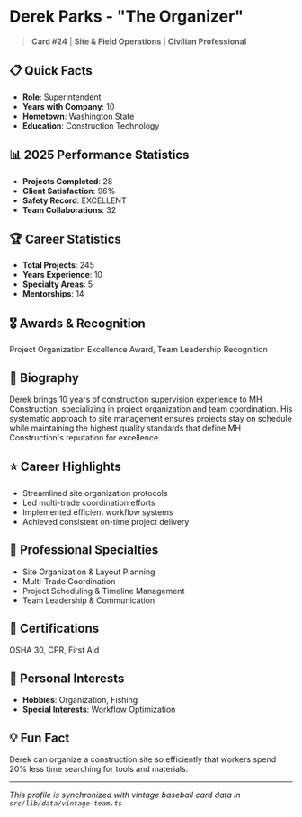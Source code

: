 # Derek Parks - "The Organizer"

> **Card #24** | **Site & Field Operations** | **Civilian Professional**

## 📋 Quick Facts

- **Role**: Superintendent
- **Years with Company**: 10
- **Hometown**: Washington State
- **Education**: Construction Technology

## 📊 2025 Performance Statistics

- **Projects Completed**: 28
- **Client Satisfaction**: 96%
- **Safety Record**: EXCELLENT
- **Team Collaborations**: 32

## 🏆 Career Statistics

- **Total Projects**: 245
- **Years Experience**: 10
- **Specialty Areas**: 5
- **Mentorships**: 14

## 🎖️ Awards & Recognition

Project Organization Excellence Award, Team Leadership Recognition

## 👤 Biography

Derek brings 10 years of construction supervision experience to MH Construction,
specializing in project organization and team coordination. His systematic approach
to site management ensures projects stay on schedule while maintaining the highest
quality standards that define MH Construction's reputation for excellence.

## ⭐ Career Highlights

- Streamlined site organization protocols
- Led multi-trade coordination efforts
- Implemented efficient workflow systems
- Achieved consistent on-time project delivery

## 🔧 Professional Specialties

- Site Organization & Layout Planning
- Multi-Trade Coordination
- Project Scheduling & Timeline Management
- Team Leadership & Communication

## 📜 Certifications

OSHA 30, CPR, First Aid

## 🎯 Personal Interests

- **Hobbies**: Organization, Fishing
- **Special Interests**: Workflow Optimization

## 💡 Fun Fact

Derek can organize a construction site so efficiently that workers spend 20% less
time searching for tools and materials.

---

_This profile is synchronized with vintage baseball card data in `src/lib/data/vintage-team.ts`_
